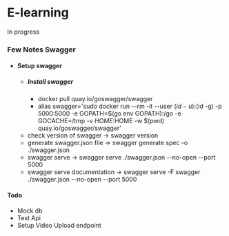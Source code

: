 # E-learning
In progress



### Few Notes Swagger
  - #### Setup swagger
    - ##### Install swagger
        -  docker pull quay.io/goswagger/swagger
        -  alias swagger='sudo docker run --rm -it  --user $(id -u):$(id -g) -p 5000:5000 -e GOPATH=$(go env GOPATH):/go -e GOCACHE=/tmp -v $HOME:$HOME -w $(pwd) quay.io/goswagger/swagger'
    - check version of swagger -> swagger version
    - generate swagger.json file -> swagger generate spec -o ./swagger.json
    - swagger serve ->  swagger serve ./swagger.json --no-open --port 5000
    - swagger serve documentation ->  swagger serve -F swagger ./swagger.json --no-open --port 5000



#### Todo
 -  Mock db
 -  Test Api
 - Setup Video Upload endpoint
